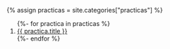 {% assign practicas = site.categories["practicas"] %}

<ol reversed>
{%- for practica in practicas %}
<li>  <a href="{{site.baseurl}}{{ practica.url }}">{{ practica.title }}</a></li>
{%- endfor %}
</ol>
